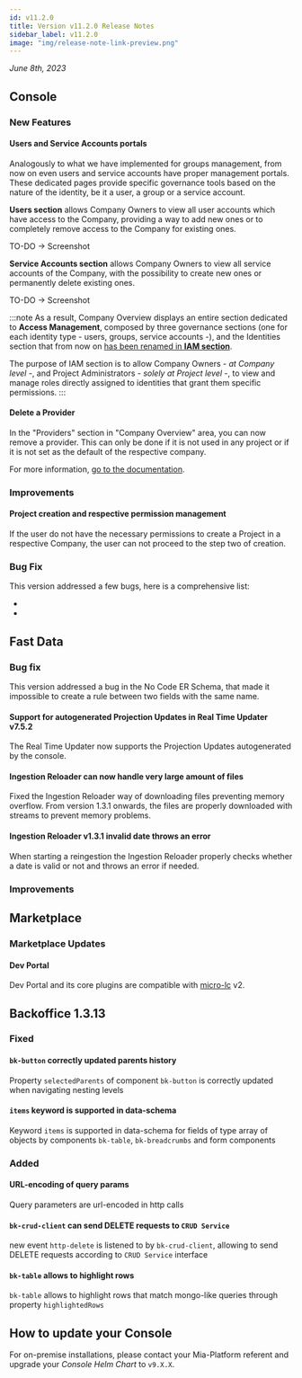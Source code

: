 ```yaml
---
id: v11.2.0
title: Version v11.2.0 Release Notes
sidebar_label: v11.2.0
image: "img/release-note-link-preview.png"
---
```


_June 8th, 2023_

## Console

### New Features

#### Users and Service Accounts portals

Analogously to what we have implemented for groups management, from now on even users and service accounts have proper management portals. These dedicated pages provide specific governance tools based on the nature of the identity, be it a user, a group or a service account.

**Users section** allows Company Owners to view all user accounts which have access to the Company, providing a way to add new ones or to completely remove access to the Company for existing ones.

TO-DO -> Screenshot

**Service Accounts section** allows Company Owners to view all service accounts of the Company, with the possibility to create new ones or permanently delete existing ones.

TO-DO -> Screenshot

:::note
As a result, Company Overview displays an entire section dedicated to **Access Management**, composed by three governance sections (one for each identity type - users, groups, service accounts -), and the Identities section that from now on <u>has been renamed in **IAM section**</u>.


The purpose of IAM section is to allow Company Owners - _at Company level_ -, and Project Administrators - _solely at Project level_ -, to view and manage roles directly assigned to identities that grant them specific permissions.
:::

#### Delete a Provider

In the "Providers" section in "Company Overview" area, you can now remove a provider. 
This can only be done if it is not used in any project or if it is not set as the default of the respective company.

For more information, [go to the documentation](/development_suite/set-up-infrastructure/providers-management.md).

### Improvements

#### Project creation and respective permission management 

If the user do not have the necessary permissions to create a Project in a respective Company, the user can not proceed to the step two of creation.

### Bug Fix

This version addressed a few bugs, here is a comprehensive list:

* 
* 

## Fast Data

### Bug fix

This version addressed a bug in the No Code ER Schema, that made it impossible to create a rule between two fields with the same name.

#### Support for autogenerated Projection Updates in Real Time Updater v7.5.2
The Real Time Updater now supports the Projection Updates autogenerated by the console.

#### Ingestion Reloader can now handle very large amount of files
Fixed the Ingestion Reloader way of downloading files preventing memory overflow. From version 1.3.1 onwards, the files are properly downloaded with streams to prevent memory problems.

#### Ingestion Reloader v1.3.1 invalid date throws an error
When starting a reingestion the Ingestion Reloader properly checks whether a date is valid or not and throws an error if needed.

### Improvements

## Marketplace

### Marketplace Updates

#### Dev Portal

Dev Portal and its core plugins are compatible with [micro-lc](https://micro-lc.io/docs) v2.

## Backoffice 1.3.13

### Fixed

#### `bk-button` correctly updated parents history
Property `selectedParents` of component `bk-button` is correctly updated when navigating nesting levels

#### `items` keyword is supported in data-schema
Keyword `items` is supported in data-schema for fields of type array of objects by components `bk-table`, `bk-breadcrumbs` and form components

### Added

#### URL-encoding of query params
Query parameters are url-encoded in http calls

#### `bk-crud-client` can send DELETE requests to `CRUD Service`
new event `http-delete` is listened to by `bk-crud-client`, allowing to send DELETE requests according to `CRUD Service` interface

#### `bk-table` allows to highlight rows
`bk-table` allows to highlight rows that match mongo-like queries through property `highlightedRows`

## How to update your Console

For on-premise installations, please contact your Mia-Platform referent and upgrade your _Console Helm Chart_ to `v9.X.X`.

